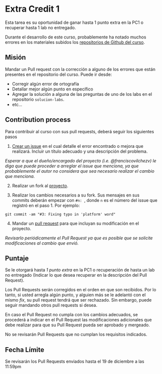# Extra Credit 1

Esta tarea es su oportunidad de ganar hasta 1 punto extra en la PC1 o recuperar hasta 1 lab no entregado.

Durante el desarrollo de este curso, probablemente ha notado muchos errores en los materiales subidos los [repositorios de Github del curso](https://github.com/cs1000-utec).

## Misión

Mandar un Pull request con la corrección a alguno de los errores que están presentes en el repositorio del curso. Puede ir desde:
- Corregir algún error de ortografía
- Detallar mejor algún punto en específico
- Agregar la solución a alguna de las preguntas de uno de los labs en el repositorio `solucion-labs`.
- etc...

## Contribution process

Para contribuir al curso con sus pull requests, deberá seguir los siguientes pasos

1. [Crear un issue](https://docs.github.com/en/issues/tracking-your-work-with-issues/creating-an-issue) en el cual detalle el error encontrado o mejora que realizará. Incluir un título adecuado y una descripción del problema.

*Esperar a que el dueño/encargado del proyecto (i.e. @franciscovilchezv) le diga que puede proceder a arreglar el issue que menciona, ya que probablemente el autor no considera que sea necesario realizar el cambio que menciona.*

2. Realizar un fork al [proyecto](https://docs.github.com/en/get-started/quickstart/fork-a-repo).

3. Realizar los cambios necesarios a su fork. Sus mensajes en sus commits deberán empezar con `#n: `, donde `n` es el número del issue que registró en el paso 1. Por ejemplo:

```
git commit -am "#3: Fixing typo in 'platform' word"
```

4. Mandar un [pull request](https://docs.github.com/en/pull-requests/collaborating-with-pull-requests/proposing-changes-to-your-work-with-pull-requests/creating-a-pull-request) para que incluyan su modificación en el proyecto.

*Revisarlo periódicamente el Pull Request ya que es posible que se solicite modificaciones al cambio que envió.*

## Puntaje

Se le otorgará hasta *1 punto extra* en la PC1 o recuperación de hasta un lab no entregado (Indicar lo que desea recuperar en la descripción del Pull Request).

Los Pull Requests serán corregidos en el orden en que son recibidos. Por lo tanto, si usted arregla algún punto, y alguien más se le adelantó con el mismo *fix*, su pull request tendrá que ser rechazado. Sin embargo, puede seguir mandando otros pull requests si desea.

En caso el Pull Request no cumpla con los cambios adecuados, se procederá a indicar en el Pull Request las modificaciones adicionales que debe realizar para que su Pull Request pueda ser aprobado y mergeado.

No se revisarán Pull Requests que no cumplan los requisitos indicados.

## Fecha Límite

Se revisarán los Pull Requests enviados hasta el 19 de diciembre a las 11:59pm
